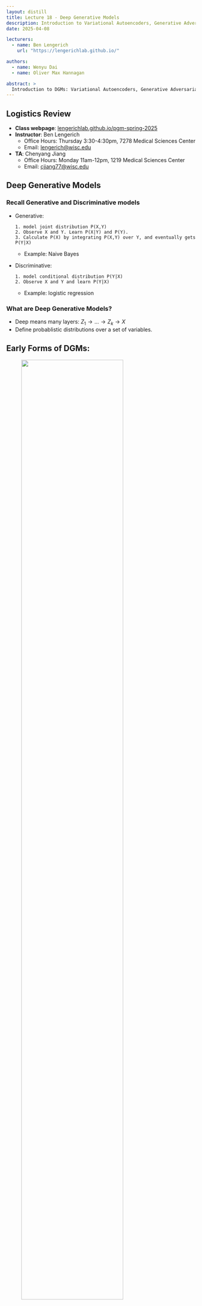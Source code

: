 ```yaml
---
layout: distill
title: Lecture 18 - Deep Generative Models
description: Introduction to Variational Autoencoders, Generative Adversarial Networks, and Diffusion Models.
date: 2025-04-08

lecturers:
  - name: Ben Lengerich
    url: "https://lengerichlab.github.io/"

authors:
  - name: Wenyu Dai
  - name: Oliver Max Hannagan

abstract: >
  Introduction to DGMs: Variational Autoencoders, Generative Adversarial Networks, and Diffusion Models.
---
```


## Logistics Review

- **Class webpage**: [lengerichlab.github.io/pgm-spring-2025](https://lengerichlab.github.io/pgm-spring-2025)
- **Instructor**: Ben Lengerich
  - Office Hours: Thursday 3:30-4:30pm, 7278 Medical Sciences Center
  - Email: [lengerich@wisc.edu](mailto:lengerich@wisc.edu)
- **TA**: Chenyang Jiang
  - Office Hours: Monday 11am-12pm, 1219 Medical Sciences Center
  - Email: [cjiang77@wisc.edu](mailto:cjiang77@wisc.edu)


## Deep Generative Models

### Recall Generative and Discriminative models

- Generative:
  
      1. model joint distribution P(X,Y)
      2. Observe X and Y. Learn P(X|Y) and P(Y).
      3. Calculate P(X) by integrating P(X,Y) over Y, and eventually gets P(Y|X)
  
  - Example: Naive Bayes
    
- Discriminative:
  
      1. model conditional distribution P(Y|X)
      2. Observe X and Y and learn P(Y|X)
  
  - Example: logistic regression

### What are Deep Generative Models?

- Deep means many layers: $Z_{1}\to ...\to Z_{k}\to X$
- Define probablistic distributions over a set of variables.

## Early Forms of DGMs:

<figure id="sigmoidBelief" class="l-body-outset">
<div class="row">
  <div class="col three">
    <img src="{{ '/assets/img/notes/lecture-17/sigmoid_belief_net.png'| relative_url }}" 
         style="width:80%; max-width:800px;" />
  </div>
</div>
</figure>

A Probablistic nerual network that uses sigmoid activation functiona to model conditional probabilities. It uses directed edges where nodes are consisted of binary values. 

<figure id="helmholtz_machine" class="l-body-outset">
<div class="row">
  <div class="col three">
    <img src="{{ '/assets/img/notes/lecture-17/helmholtz_machine.png'| relative_url }}" 
         style="width:80%; max-width:800px;" />
  </div>
</div>
</figure>

Helmholtz machine has two networks as seen in the graph above. One is bottom-up that takes inputs and produces distributions over hidden layers. Another is top-down that generates values.

## How DGMs are trained?

- Via EM framework:
  - **E-step (Expectation):** Estimate the posterior distribution of the latent variables given the observed data.
  - **M-step (Maximization):** Maximize the expected log-likelihood with respect to model parameters.
    
- Sampling and Data Augmentation:
  - Ancestral sampling (for autoregressive models)
  - Gibbs sampling (for undirected models)
    
- Variational Inference:
  - Replace the true posterior with a simpler distribution.
  - Used in models like Variational Autoencoders.
  - Optimize the Evidence Lower Bound (ELBO):
    
$$
\log p(x) \geq \mathbb{E}_{q(z \mid x)}\left[ \log p(x \mid z) \right] - \mathrm{KL}\left( q(z \mid x) \,\|\, p(z) \right)
$$

- Wake and Sleep Algorithm:
  - **Wake phase:**
    - Use real data to update the generative model.
    - $E_{q(z|x)}[\log p(x|z)]$
    
  - **Sleep phase:**
      - Use generated data to train the inference model.
      - $E_{q(x|z)}[\log p(z|x)]$


## Variational Autoencoders (VAEs)

### VAEs is variational inference plus autoencoders

Recall ELBO of VI where we let q(z|x) be some family that’s easier to optimize:

$$
\log p(x) \geq E_{z \sim q(z)}[\log p(x, z)] + H(q)
$$

Also, recall autoencoder:
  1. Use encoder to compress data into smaller details.
  2. Pass through latent space.
  3. Use decoder to recreate the original input.


<figure id="vae" class="l-body-outset">
<div class="row">
  <div class="col three">
    <img src="{{ '/assets/img/notes/lecture-17/vae.png'| relative_url }}" 
         style="width:80%; max-width:800px;" />
  </div>
</div>
</figure>

The idea here is simple. Autoencoder is not generative but we can make it generative by using variational inference.
We can use the inference model as encoder. Pass the generated data to letent space Z, and decode the data using generative model.

Now, we want to estimate the true parameter of θ of the generative model. The question is how to represent it?
1. We can chose a simple prior p(z) like normal distribution.
2. Then we can train the model by maximizing the likelehood of training data: $p_{\theta}(x) = \int_{}^{}p_{\theta}(z)p_{\theta}(x|z)dz$













